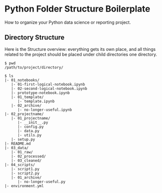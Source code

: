 # Python Folder Structure Boilerplate

How to organize your Python data science or reporting project.

## Directory Structure

Here is the Structure overview: everything gets its own place, and all things related to the project should be placed under child directories one directory.

    $ pwd
    /path/to/project/directory/

    $ ls
    |- 01_notebooks/
       |- 01-first-logical-notebook.ipynb
       |- 02-second-logical-notebook.ipynb
       |- prototype-notebook.ipynb
       |- 01_template/
          |- template.ipynb
       |- 02_archive/
    	  |- no-longer-useful.ipynb
    |- 02_projectname/
       |- 01_projectname/
    	  |- __init__.py
    	  |- config.py
    	  |- data.py
    	  |- utils.py
       |- setup.py
    |- README.md
    |- 03_data/
       |- 01_raw/
       |- 02_processed/
       |- 03_cleaned/
    |- 04_scripts/
       |- script1.py
       |- script2.py
       |- 01_archive/
          |- no-longer-useful.py
    |- environment.yml
